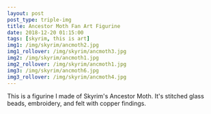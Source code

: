 ```yaml
---
layout: post
post_type: triple-img
title: Ancestor Moth Fan Art Figurine
date: 2018-12-20 01:15:00
tags: [skyrim, this is art]
img1: /img/skyrim/ancmoth2.jpg
img1_rollover: /img/skyrim/ancmoth3.jpg
img2: /img/skyrim/ancmoth1.jpg
img2_rollover: /img/skyrim/ancmoth1.jpg
img3: /img/skyrim/ancmoth6.jpg
img3_rollover: /img/skyrim/ancmoth4.jpg
---
```


This is a figurine I made of Skyrim's Ancestor Moth. It's stitched glass beads, embroidery, and felt with copper findings.
